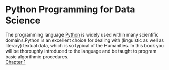 # Python Programming for Data Science

The programming language [Python](https://www.python.org/) is widely used within many scientific domains.Python is an excellent choice for dealing with (linguistic as well as literary) textual data, which is so typical of the Humanities. In this book you will be thoroughly introduced to the language and be taught to program basic algorithmic procedures.
<br>
[Chapter 1](https://github.com/harshitahluwalia7895/Python-Course/blob/master/Chapter%201%20-%20Getting%20Started%20.ipynb)
